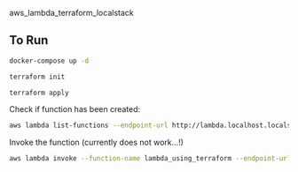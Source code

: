 aws_lambda_terraform_localstack

## To Run

```bash
docker-compose up -d

terraform init

terraform apply
```

Check if function has been created:

```bash
aws lambda list-functions --endpoint-url http://lambda.localhost.localstack.cloud:4566
```

Invoke the function (currently does not work...!)

```bash
aws lambda invoke --function-name lambda_using_terraform --endpoint-url http://lambda.localhost.localstack.cloud:4566 response.json
```